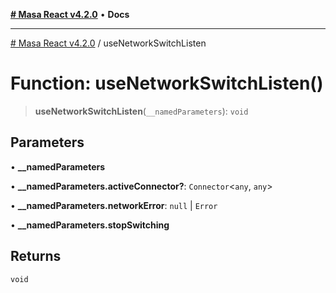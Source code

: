 [**# Masa React v4.2.0**](../README.md) • **Docs**

***

[# Masa React v4.2.0](../globals.md) / useNetworkSwitchListen

# Function: useNetworkSwitchListen()

> **useNetworkSwitchListen**(`__namedParameters`): `void`

## Parameters

• **\_\_namedParameters**

• **\_\_namedParameters.activeConnector?**: `Connector`\<`any`, `any`\>

• **\_\_namedParameters.networkError**: `null` \| `Error`

• **\_\_namedParameters.stopSwitching**

## Returns

`void`
